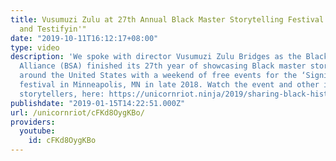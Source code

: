 ```yaml
---
title: Vusumuzi Zulu at 27th Annual Black Master Storytelling Festival "Signifyin'
  and Testifyin'"
date: "2019-10-11T16:12:17+08:00"
type: video
description: 'We spoke with director Vusumuzi Zulu Bridges as the Black Storytellers
  Alliance (BSA) finished its 27th year of showcasing Black master storytellers from
  around the United States with a weekend of free events for the ‘Signifyin & Testifyin’
  festival in Minneapolis, MN in late 2018. Watch the event and other interviews with
  storytellers, here: https://unicornriot.ninja/2019/sharing-black-history-one-story-at-a-time-festival-reaches-27-years/'
publishdate: "2019-01-15T14:22:51.000Z"
url: /unicornriot/cFKd8OygKBo/
providers:
  youtube:
    id: cFKd8OygKBo
---
```

